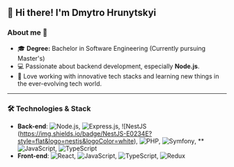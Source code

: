 ## 👋 Hi there! I'm Dmytro Hrunytskyi

### About me 👀

- 🎓 **Degree:** Bachelor in Software Engineering (Currently pursuing Master's)
- 💻 Passionate about backend development, especially **Node.js**.
- 🙂 Love working with innovative tech stacks and learning new things in the ever-evolving tech world.

---

### 🛠️ Technologies & Stack

- **Back-end**: ![Node.js](https://img.shields.io/badge/Node.js-339933?style=flat&logo=node.js&logoColor=white), ![Express.js](https://img.shields.io/badge/Express.js-000000?style=flat&logo=express&logoColor=white), ![NestJS (https://img.shields.io/badge/NestJS-E0234E?style=flat&logo=nestjs&logoColor=white), ![PHP](https://img.shields.io/badge/PHP-777BB4?style=flat&logo=php&logoColor=white), ![Symfony](https://img.shields.io/badge/Symfony-000000?style=flat&logo=symfony&logoColor=white), ** ![JavaScript](https://img.shields.io/badge/JavaScript-F7DF1E?style=flat&logo=javascript&logoColor=black), ![TypeScript](https://img.shields.io/badge/TypeScript-3178C6?style=flat&logo=typescript&logoColor=white)
- **Front-end**: ![React](https://img.shields.io/badge/React-61DAFB?style=flat&logo=react&logoColor=black), ![JavaScript](https://img.shields.io/badge/JavaScript-F7DF1E?style=flat&logo=javascript&logoColor=black), ![TypeScript](https://img.shields.io/badge/TypeScript-3178C6?style=flat&logo=typescript&logoColor=white), ![Redux](https://img.shields.io/badge/Redux_Toolkit-764ABC?style=flat&logo=redux&logoColor=white)

<!--
**Passion4Coder/Passion4Coder** is a ✨ _special_ ✨ repository because its `README.md` (this file) appears on your GitHub profile.

Here are some ideas to get you started:

- 🔭 I’m currently working on ...
- 🌱 I’m currently learning ...
- 👯 I’m looking to collaborate on ...
- 🤔 I’m looking for help with ...
- 💬 Ask me about ...
- 📫 How to reach me: ...
- 😄 Pronouns: ...
- ⚡ Fun fact: ...
-->
